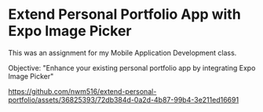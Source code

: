 # Extend Personal Portfolio App with Expo Image Picker
This was an assignment for my Mobile Application Development class.

Objective: "Enhance your existing personal portfolio app by integrating Expo Image Picker"

https://github.com/nwm516/extend-personal-portfolio/assets/36825393/72db384d-0a2d-4b87-99b4-3e211ed16691

